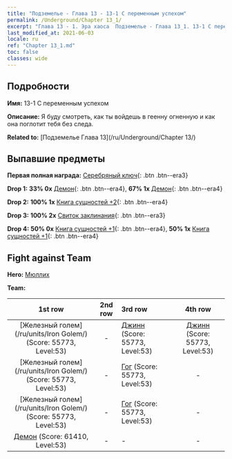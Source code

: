 ```yaml
---
title: "Подземелье - Глава 13 - 13-1 С переменным успехом"
permalink: /Underground/Chapter 13_1/
excerpt: "Глава 13 - 1. Эра хаоса  Подземелье - Глава 13_1. 13-1 С переменным успехом"
last_modified_at: 2021-06-03
locale: ru
ref: "Chapter 13_1.md"
toc: false
classes: wide
---
```


## Подробности

 **Имя:** 13-1 С переменным успехом

 **Описание:** Я буду смотреть, как ты войдешь в геенну огненную и как она поглотит тебя без следа.

 **Related to:** [Подземелье Глава 13](/ru/Underground/Chapter 13/)

## Выпавшие предметы

 **Первая полная награда:** [Серебряный ключ](/ItemsRU/con_693/){: .btn .btn--era3}

 **Drop 1:** **33% 0x** [Демон](/ItemsRU/unt_229/){: .btn .btn--era4}, **67% 1x** [Демон](/ItemsRU/unt_229/){: .btn .btn--era4}

 **Drop 2:** **100% 1x** [Книга сущностей +2](/ItemsRU/mat_53/){: .btn .btn--era4}

 **Drop 3:** **100% 2x** [Свиток заклинания](/ItemsRU/con_694/){: .btn .btn--era3}

 **Drop 4:** **50% 0x** [Книга сущностей +1](/ItemsRU/mat_46/){: .btn .btn--era4}, **50% 1x** [Книга сущностей +1](/ItemsRU/mat_46/){: .btn .btn--era4}


## Fight against Team
 **Hero:** [Мюллих](/ru/heroes/Mullich/)

 **Team:**


  | 1st row | 2nd row | 3rd row | 4th row |
  |:----:|:----:|:----|:----:|
  | [Железный голем](/ru/units/Iron Golem/) (Score: 55773, Level:53)  | - | [Джинн](/ru/units/Genie/) (Score: 55773, Level:53)  | [Джинн](/ru/units/Genie/) (Score: 55773, Level:53)  |
  | [Железный голем](/ru/units/Iron Golem/) (Score: 55773, Level:53)  | - | [Гог](/ru/units/Gog/) (Score: 55773, Level:53)  | - |
  | [Железный голем](/ru/units/Iron Golem/) (Score: 55773, Level:53)  | - | [Гог](/ru/units/Gog/) (Score: 55773, Level:53)  | - |
  | [Демон](/ru/units/Demon/) (Score: 61410, Level:53)  | - | - | - |


